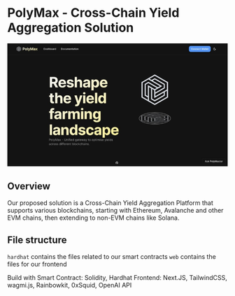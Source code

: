 # PolyMax - Cross-Chain Yield Aggregation Solution

![PolyMax Landing Page](./web/public/polymax_landing_page.jpeg "PolyMax's Landing Page")

## Overview

Our proposed solution is a Cross-Chain Yield Aggregation Platform that supports various blockchains, starting with Ethereum, Avalanche and other EVM chains, then extending to non-EVM chains like Solana.

## File structure

`hardhat` contains the files related to our smart contracts
`web` contains the files for our frontend

Build with
Smart Contract: Solidity, Hardhat
Frontend: Next.JS, TailwindCSS, wagmi.js, Rainbowkit, 0xSquid, OpenAI API
